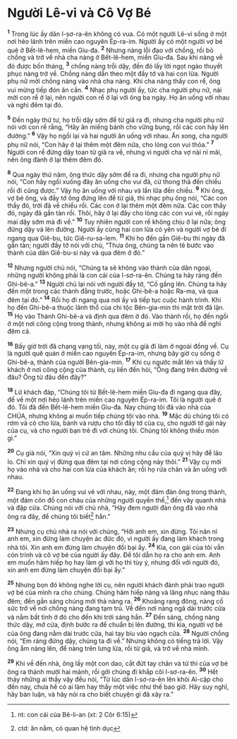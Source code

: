 

# Người Lê-vi và Cô Vợ Bé
<sup><b>1</b></sup> Trong lúc ấy dân I-sơ-ra-ên không có vua. Có một người Lê-vi sống ở một nơi hẻo lánh trên miền cao nguyên Ép-ra-im. Người ấy có một người vợ bé quê ở Bết-lê-hem, miền Giu-đa. <sup><b>2</b></sup> Nhưng nàng lỗi đạo với chồng, rồi bỏ chồng và trở về nhà cha nàng ở Bết-lê-hem, miền Giu-đa. Sau khi nàng về đó được bốn tháng, <sup><b>3</b></sup> chồng nàng trỗi dậy, đến đó lấy lời ngọt ngào thuyết phục nàng trở về. Chồng nàng dẫn theo một đầy tớ và hai con lừa. Người phụ nữ mời chồng nàng vào nhà cha nàng. Khi cha nàng thấy con rể, ông vui mừng tiếp đón ân cần. <sup><b>4</b></sup> Nhạc phụ người ấy, tức cha người phụ nữ, nài mời con rể ở lại, nên người con rể ở lại với ông ba ngày. Họ ăn uống với nhau và nghỉ đêm tại đó.

<sup><b>5</b></sup> Đến ngày thứ tư, họ trỗi dậy sớm để từ giã ra đi, nhưng cha người phụ nữ nói với con rể rằng, “Hãy ăn miếng bánh cho vững bụng, rồi các con hãy lên đường.” <sup><b>6</b></sup> Vậy họ ngồi lại và hai người ăn uống với nhau. Ăn xong, cha người phụ nữ nói, “Con hãy ở lại thêm một đêm nữa, cho lòng con vui thỏa.” <sup><b>7</b></sup> Người con rể đứng dậy toan từ giã ra về, nhưng vì người cha vợ nài nỉ mãi, nên ông đành ở lại thêm đêm đó.

<sup><b>8</b></sup> Qua ngày thứ năm, ông thức dậy sớm để ra đi, nhưng cha người phụ nữ nói, “Con hãy ngồi xuống đây ăn uống cho vui đã, cứ thong thả đến chiều rồi đi cũng được.” Vậy họ ăn uống với nhau và lần lữa đến chiều. <sup><b>9</b></sup> Khi ông, vợ bé ông, và đầy tớ ông đứng lên để từ giã, thì nhạc phụ ông nói, “Các con thấy đó, trời đã về chiều rồi. Các con ở lại thêm một đêm nữa. Các con thấy đó, ngày đã gần tàn rồi. Thôi, hãy ở lại đây cho lòng các con vui vẻ, rồi ngày mai dậy sớm mà đi về.” <sup><b>10</b></sup> Tuy nhiên người con rể không chịu ở lại nữa; ông đứng dậy và lên đường. Người ấy cùng hai con lừa có yên và người vợ bé đi ngang qua Giê-bu, tức Giê-ru-sa-lem. <sup><b>11</b></sup> Khi họ đến gần Giê-bu thì ngày đã gần tàn; người đầy tớ nói với chủ, “Thưa ông, chúng ta nên tẽ bước vào thành của dân Giê-bu-si này và qua đêm ở đó.”

<sup><b>12</b></sup> Nhưng người chủ nói, “Chúng ta sẽ không vào thành của dân ngoại, những người không phải là con cái của I-sơ-ra-ên. Chúng ta hãy ráng đến Ghi-bê-a.” <sup><b>13</b></sup> Người chủ lại nói với người đầy tớ, “Cố gắng lên. Chúng ta hãy đến một trong các thành đằng trước, hoặc Ghi-bê-a hoặc Ra-ma, và qua đêm tại đó.” <sup><b>14</b></sup> Rồi họ đi ngang qua nơi ấy và tiếp tục cuộc hành trình. Khi họ đến Ghi-bê-a thuộc lãnh thổ của chi tộc Bên-gia-min thì mặt trời đã lặn. <sup><b>15</b></sup> Họ vào Thành Ghi-bê-a và định qua đêm ở đó. Vào thành rồi, họ đến ngồi ở một nơi công cộng trong thành, nhưng không ai mời họ vào nhà để nghỉ đêm cả.

<sup><b>16</b></sup> Bấy giờ trời đã chạng vạng tối, này, một cụ già đi làm ở ngoài đồng về. Cụ là người quê quán ở miền cao nguyên Ép-ra-im, nhưng bây giờ cụ sống ở Ghi-bê-a, thành của người Bên-gia-min. <sup><b>17</b></sup> Khi cụ ngước mắt lên và thấy lữ khách ở nơi công cộng của thành, cụ liền đến hỏi, “Ông đang trên đường về đâu? Ông từ đâu đến đây?”

<sup><b>18</b></sup> Lữ khách đáp, “Chúng tôi từ Bết-lê-hem miền Giu-đa đi ngang qua đây, để về một nơi hẻo lánh trên miền cao nguyên Ép-ra-im. Tôi là người quê ở đó. Tôi đã đến Bết-lê-hem miền Giu-đa. Nay chúng tôi đã vào nhà của CHÚA, nhưng không ai muốn tiếp chúng tôi vào nhà. <sup><b>19</b></sup> Mặc dù chúng tôi có rơm và cỏ cho lừa, bánh và rượu cho tôi đầy tớ của cụ, cho người tớ gái này của cụ, và cho người bạn trẻ đi với chúng tôi. Chúng tôi không thiếu món gì.”

<sup><b>20</b></sup> Cụ già nói, “Xin quý vị cứ an tâm. Những nhu cầu của quý vị hãy để lão lo. Chỉ xin quý vị đừng qua đêm tại nơi công cộng này thôi.” <sup><b>21</b></sup> Vậy cụ mời họ vào nhà và cho hai con lừa của khách ăn; rồi họ rửa chân và ăn uống với nhau.

<sup><b>22</b></sup> Đang khi họ ăn uống vui vẻ với nhau, này, một đám đàn ông trong thành, một đám côn đồ con cháu của những người quyền thế,[^1] đến vây quanh nhà và đập cửa. Chúng nói với chủ nhà, “Hãy đem người đàn ông đã vào nhà ông ra đây, để chúng tôi biết[^2] hắn.”

<sup><b>23</b></sup> Nhưng cụ chủ nhà ra nói với chúng, “Hỡi anh em, xin đừng. Tôi năn nỉ anh em, xin đừng làm chuyện ác đức đó, vì người ấy đang làm khách trong nhà tôi. Xin anh em đừng làm chuyện đồi bại ấy. <sup><b>24</b></sup> Kìa, con gái của tôi vẫn còn trinh và cô vợ bé của người ấy đây. Để tôi dẫn họ ra cho anh em. Anh em muốn hãm hiếp họ hay làm gì với họ thì tùy ý, nhưng đối với người đó, xin anh em đừng làm chuyện đồi bại ấy.”

<sup><b>25</b></sup> Nhưng bọn đó không nghe lời cụ, nên người khách đành phải trao người vợ bé của mình ra cho chúng. Chúng hãm hiếp nàng và lăng nhục nàng thâu đêm; đến gần sáng chúng mới thả nàng ra. <sup><b>26</b></sup> Khoảng rạng đông, nàng cố sức trở về nơi chồng nàng đang tạm trú. Về đến nơi nàng ngã dài trước cửa và nằm bất tỉnh ở đó cho đến khi trời sáng hẳn. <sup><b>27</b></sup> Đến sáng, chồng nàng thức dậy, mở cửa, định bước ra để chuẩn bị lên đường, thì kìa, người vợ bé của ông đang nằm dài trước cửa, hai tay bíu vào ngạch cửa. <sup><b>28</b></sup> Người chồng nói, “Em ráng đứng dậy, chúng ta đi về.” Nhưng không có tiếng trả lời. Vậy ông ẵm nàng lên, để nàng trên lưng lừa, rồi từ giã, và trở về nhà mình.

<sup><b>29</b></sup> Khi về đến nhà, ông lấy một con dao, cắt đứt tay chân và tử thi của vợ bé ông ra thành mười hai mảnh, rồi gởi chúng đi khắp cõi I-sơ-ra-ên. <sup><b>30</b></sup> Hết thảy những ai thấy vậy đều nói, “Từ lúc dân I-sơ-ra-ên lên khỏi Ai-cập cho đến nay, chưa hề có ai làm hay thấy một việc như thế bao giờ. Hãy suy nghĩ, hãy bàn luận, và hãy nói ra cho biết chuyện gì đã xảy ra.”

[^1]: nt: con cái của Bê-li-an (xt: 2 Côr 6:15)
[^2]: ctd: ăn nằm, có quan hệ tình dục
